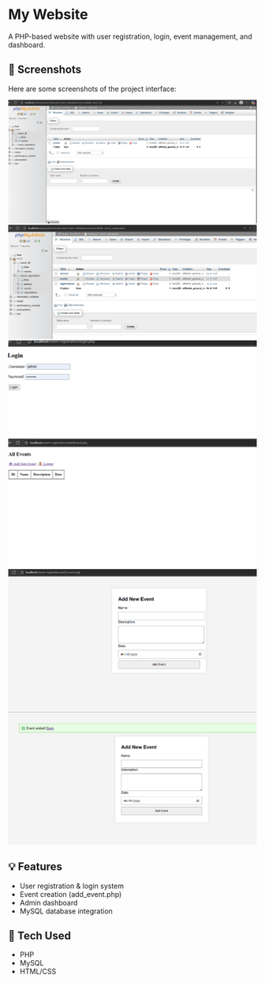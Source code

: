 # My Website

A PHP-based website with user registration, login, event management, and dashboard.

## 📸 Screenshots

Here are some screenshots of the project interface:

![Screenshot 1](Screenshot%202025-06-22%20192453.png)
![Screenshot 2](Screenshot%202025-06-22%20192526.png)
![Screenshot 3](Screenshot%202025-06-22%20192637.png)
![Screenshot 4](Screenshot%202025-06-22%20192650.png)
![Screenshot 5](Screenshot%202025-06-22%20192704.png)
![Screenshot 6](Screenshot%202025-06-22%20192843.png)

## 💡 Features

- User registration & login system
- Event creation (add_event.php)
- Admin dashboard
- MySQL database integration

## 🔧 Tech Used

- PHP
- MySQL
- HTML/CSS

